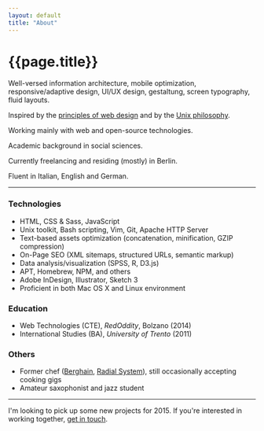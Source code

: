 ```yaml
---
layout: default
title: "About"
---
```


# {{page.title}}

Well-versed information architecture, mobile optimization, responsive/adaptive design, UI/UX design, gestaltung, screen typography, fluid layouts.

Inspired by the [principles of web design]({{site.url}}/principles "Principles of web design") and by the [Unix philosophy]({{site.url}}/unix "The Unix philosophy").

Working mainly with web and open-source technologies.

Academic background in social sciences.

Currently freelancing and residing (mostly) in Berlin.

Fluent in Italian, English and German.

* * * * *

### Technologies

- HTML, CSS & Sass, JavaScript
- Unix toolkit, Bash scripting, Vim, Git, Apache HTTP Server
- Text-based assets optimization (concatenation, minification, GZIP compression)
- On-Page SEO (XML sitemaps, structured URLs, semantic markup)
- Data analysis/visualization (SPSS, R, D3.js)
- APT, Homebrew, NPM, and others
- Adobe InDesign, Illustrator, Sketch 3
- Proficient in both Mac OS X and Linux environment

### Education

- Web Technologies (CTE), *RedOddity*, Bolzano (2014)
- International Studies (BA), *University of Trento* (2011)

### Others

- Former chef ([Berghain](http://www.berghain.de/ "Berghain homepage"), [Radial System](http://www.radialsystem.de "Radial System homepage")), still occasionally accepting cooking gigs
- Amateur saxophonist and jazz student

* * * * *

I'm looking to pick up some new projects for 2015. If you're interested in working together, [get in touch]({{site.url}}/contact "Contact page").
